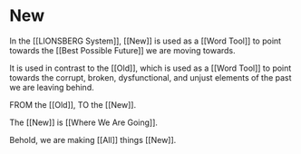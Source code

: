 # New

In the [[LIONSBERG System]], [[New]] is used as a [[Word Tool]] to point towards the [[Best Possible Future]] we are moving towards. 

It is used in contrast to the [[Old]], which is used as a [[Word Tool]] to point towards the corrupt, broken, dysfunctional, and unjust elements of the past we are leaving behind. 

FROM the [[Old]], TO the [[New]]. 

The [[New]] is [[Where We Are Going]]. 

Behold, we are making [[All]] things [[New]]. 

